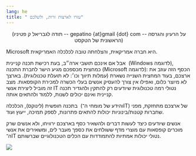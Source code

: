 ```yaml
---
lang: he
title: " עזרו לארצות זרות, ולשלכם"
---
```



<center>  (תודה לגבריאל ק פטיניו  -- gepatino {at}gmail {dot} com --   על הרעיון והגרסה הראשונית של הטקסט)</center>

  Microsoft היא חברה אמריקאית, והצלחתה טובה לכלכלה האמריקאית.

‏  אבל אם אינכם תושבי ארה״ב, בעת רכישת תכנה קניינית (Windows לדוגמה), כמחצית מכספכם מגיע הישר לחברת התכנה (Microsoft לדוגמה): הכסף הזה עוזב את ארצכם, בעוד המחצית השנייה נשארת (עמלות תיווך וכו׳: לא תועלת טכנולוגית).  בארצך לא מיוצר כלום, ואפילו אין צורך להעסיק אנשים בעלי הכשרה למכירת הקופסאות. מצב זה מוביל ליצירת אנשי IT נטולי רמה טכנולוגית שיודעים רק להתקין ולהגדיר תכנה קניינית ואינם יכולים לשנות, ללמוד ולהתאים אותה.

‏  בתכנה חופשית (לינוקס), הכלכלה (והידע של מומחי ה־IT) של ארצכם מתחזקת, מפני שחברות קטנות/בינוניות יכולות להתאים פתרונות, לספק תמיכה, ייעוץ ועוד.

‏  אנשים שיודעים כיצד לעשות דברים ולהשאיר כסף בארצכם ירוויחו, ולא אנשים שרק מוכרים קופסאות עם מוצרי מדף ששולחים את כספך מעבר לים, ומשאירים את אנשי ה־IT נטולי יכולות אמתיות להתמודדות עם הכלים הטכנולוגיים שברשותם.

<img src="Images/earth.png" />





